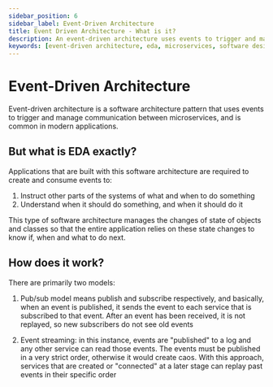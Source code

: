 ```yaml
---
sidebar_position: 6
sidebar_label: Event-Driven Architecture
title: Event Driven Architecture - What is it?
description: An event-driven architecture uses events to trigger and manage communication between microservices that work together to form an application. Its a modern softwrae design pattern that improves information flow. 
keywords: [event-driven architecture, eda, microservices, software design pattern, software architecture, events, stream of events, event subscription, event posting, kafka, software architecture paradigm]
---
```


# Event-Driven Architecture

Event-driven architecture is a software architecture pattern that uses events to trigger and manage communication between microservices, and is common in modern applications. 

## But what is EDA exactly?

Applications that are built with this software architecture are required to create and consume events to:
1. Instruct other parts of the systems of what and when to do something
2. Understand when it should do something, and when it should do it

This type of software architecture manages the changes of state of objects and classes so that the entire application relies on these state changes to know if, when and what to do next. 

## How does it work?

There are primarily two models:
1. Pub/sub model means publish and subscribe respectively, and basically, when an event is published, it sends the event to each service that is subscribed to that event. After an event has been received, it is not replayed, so new subscribers do not see old events

2. Event streaming: in this instance, events are "published" to a log and any other service can read those events. The events must be published in a very strict order, otherwise it would create caos. With this approach, services that are created or "connected" at a later stage can replay past events in their specific order